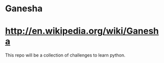Ganesha
=======

http://en.wikipedia.org/wiki/Ganesha  
=======

This repo will be a collection of challenges to learn python.
